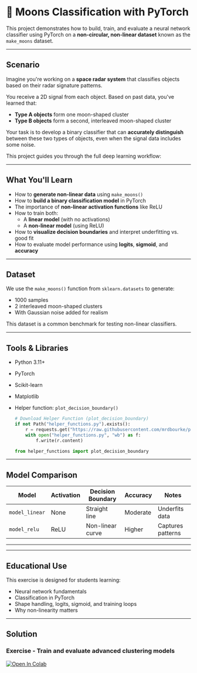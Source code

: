 # 🌙 Moons Classification with PyTorch

This project demonstrates how to build, train, and evaluate a neural network classifier using PyTorch on a **non-circular, non-linear dataset** known as the `make_moons` dataset.

---

## Scenario

Imagine you're working on a **space radar system** that classifies objects based on their radar signature patterns.

You receive a 2D signal from each object. Based on past data, you've learned that:
- **Type A objects** form one moon-shaped cluster
- **Type B objects** form a second, interleaved moon-shaped cluster

Your task is to develop a binary classifier that can **accurately distinguish** between these two types of objects, even when the signal data includes some noise.

This project guides you through the full deep learning workflow:

---

## What You'll Learn

- How to **generate non-linear data** using `make_moons()`
- How to **build a binary classification model** in PyTorch
- The importance of **non-linear activation functions** like ReLU
- How to train both:
  - A **linear model** (with no activations)
  - A **non-linear model** (using ReLU)
- How to **visualize decision boundaries** and interpret underfitting vs. good fit
- How to evaluate model performance using **logits**, **sigmoid**, and **accuracy**

---

## Dataset

We use the `make_moons()` function from `sklearn.datasets` to generate:
- 1000 samples
- 2 interleaved moon-shaped clusters
- With Gaussian noise added for realism

This dataset is a common benchmark for testing non-linear classifiers.

---

## Tools & Libraries

- Python 3.11+
- PyTorch
- Scikit-learn
- Matplotlib
- Helper function: `plot_decision_boundary()`
  
    ```python
    # Download Helper Function (plot_decision_boundary)
    if not Path("helper_functions.py").exists():
        r = requests.get("https://raw.githubusercontent.com/mrdbourke/pytorch-deep-learning/main/helper_functions.py")
        with open("helper_functions.py", "wb") as f:
            f.write(r.content)
    
    from helper_functions import plot_decision_boundary
    ```
---


## Model Comparison

| Model         | Activation | Decision Boundary | Accuracy | Notes             |
|---------------|------------|-------------------|----------|--------------------|
| `model_linear` | None       | Straight line     | Moderate | Underfits data     |
| `model_relu`   | ReLU       | Non-linear curve  | Higher   | Captures patterns  |

---  


---

## Educational Use

This exercise is designed for students learning:

- Neural network fundamentals
- Classification in PyTorch
- Shape handling, logits, sigmoid, and training loops
- Why non-linearity matters

---

## Solution


### Exercise - Train and evaluate advanced clustering models
[![Open In Colab](https://colab.research.google.com/assets/colab-badge.svg)](https://colab.research.google.com/drive/1YbswGJBSUMEfBnCJ8hAwM0x5UAXc1mvN#scrollTo=4srR5yVuUy4T)



